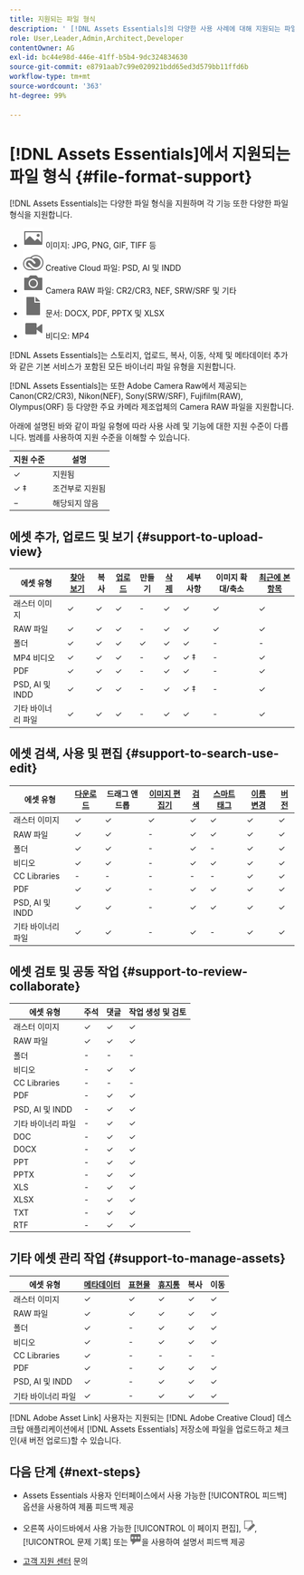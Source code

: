 ```yaml
---
title: 지원되는 파일 형식
description: ' [!DNL Assets Essentials]의 다양한 사용 사례에 대해 지원되는 파일 형식'
role: User,Leader,Admin,Architect,Developer
contentOwner: AG
exl-id: bc44e98d-446e-41ff-b5b4-9dc324834630
source-git-commit: e8791aab7c99e020921bdd65ed3d579bb11ffd6b
workflow-type: tm+mt
source-wordcount: '363'
ht-degree: 99%

---
```


# [!DNL Assets Essentials]에서 지원되는 파일 형식 {#file-format-support}

[!DNL Assets Essentials]는 다양한 파일 형식을 지원하며 각 기능 또한 다양한 파일 형식을 지원합니다.

* ![image file type icon](assets/image-icon.svg) 이미지: JPG, PNG, GIF, TIFF 등
* ![creative cloudtype icon](assets/creative-cloud-files.svg) Creative Cloud 파일: PSD, AI 및 INDD
* ![camera type icon](assets/camera-icon.svg) Camera RAW 파일: CR2/CR3, NEF, SRW/SRF 및 기타
* ![document file type icon](assets/document-icon.svg) 문서: DOCX, PDF, PPTX 및 XLSX
* ![video file type icon](assets/video-icon.svg) 비디오: MP4

[!DNL Assets Essentials]는 스토리지, 업로드, 복사, 이동, 삭제 및 메타데이터 추가와 같은 기본 서비스가 포함된 모든 바이너리 파일 유형을 지원합니다.

[!DNL Assets Essentials]는 또한 Adobe Camera Raw에서 제공되는 Canon(CR2/CR3), Nikon(NEF), Sony(SRW/SRF), Fujifilm(RAW), Olympus(ORF) 등 다양한 주요 카메라 제조업체의 Camera RAW 파일을 지원합니다.

아래에 설명된 바와 같이 파일 유형에 따라 사용 사례 및 기능에 대한 지원 수준이 다릅니다. 범례를 사용하여 지원 수준을 이해할 수 있습니다.

| 지원 수준 | 설명 |
|-------------------|-------------------------|
| ✓ | 지원됨 |
| ✓ ‡ | 조건부로 지원됨 |
| − | 해당되지 않음 |

## 에셋 추가, 업로드 및 보기 {#support-to-upload-view}

<!-- TBD: For AEM, AI files require the PDF option to be selected when saving the AI file.
-->

| 에셋 유형 | [찾아보기](/help/navigate-view.md) | 복사 | [업로드](/help/add-delete.md) | 만들기 | [삭제](/help/add-delete.md#delete-assets) | 세부 사항 | 이미지 확대/축소 | [최근에 본 항목](/help/navigate-view.md) |
|-------------------|----------|----------|----------|----------|----------|-------------------|------------|-----------------|
| 래스터 이미지 | ✓ | ✓ | ✓ | - | ✓ | ✓ | ✓ | ✓ |
| RAW 파일 | ✓ | ✓ | ✓ | - | ✓ | ✓ | ✓ | ✓ |
| 폴더 | ✓ | ✓ | ✓ | ✓ | ✓ | ✓ | - | - |
| MP4 비디오 | ✓ | ✓ | ✓ | - | ✓ | ✓ ‡ | - | ✓ |
| PDF | ✓ | ✓ | ✓ | - | ✓ | ✓ | - | ✓ |
| PSD, AI 및 INDD | ✓ | ✓ | ✓ | - | ✓ | ✓ ‡ | - | ✓ |
| 기타 바이너리 파일 | ✓ | ✓ | ✓ | - | ✓ | ✓ | - | ✓ |

<!-- Hiding CC Libraries (considered beta) as per PM feedback.
| CC Libraries  | &#10003; | &minus;  | &#10003; | &#10003; | &#10003; | &#10003; | &minus;    | &minus;         |
-->

## 에셋 검색, 사용 및 편집 {#support-to-search-use-edit}

| 에셋 유형 | [다운로드](/help/manage-organize.md#download) | 드래그 앤 드롭 | [이미지 편집기](/help/edit-images.md) | [검색](/help/search.md) | [스마트 태그](/help/metadata.md#tags) | [이름 변경](/help/manage-organize.md) | [버전](/help/manage-organize.md#versions-of-assets) |
|---------------|----------|---------------|--------------|----------|------------|----------|----------|
| 래스터 이미지 | ✓ | ✓ | ✓ | ✓ | ✓ | ✓ | ✓ |
| RAW 파일 | ✓ | ✓ | - | ✓ | ✓ | ✓ | ✓ | ✓ |
| 폴더 | ✓ | ✓ | - | ✓ | - | ✓ | ✓ |
| 비디오 | ✓ | ✓ | - | ✓ | ✓ | ✓ | ✓ |
| CC Libraries | - | - | - | - | - | ✓ | ✓ |
| PDF | ✓ | ✓ | - | ✓ | ✓ | ✓ | ✓ |
| PSD, AI 및 INDD | ✓ | ✓ | - | ✓ | ✓ | ✓ | ✓ |
| 기타 바이너리 파일 | ✓ | ✓ | - | ✓ | - | ✓ | ✓ |


## 에셋 검토 및 공동 작업 {#support-to-review-collaborate}

| 에셋 유형 | 주석 | 댓글 | 작업 생성 및 검토 |
|---------------|----------|----------|-------------------------|
| 래스터 이미지 | ✓ | ✓ | ✓ |
| RAW 파일 | ✓ | ✓ | ✓ |
| 폴더 | - | - | - |
| 비디오 | - | ✓ | ✓ |
| CC Libraries | - | - | - |
| PDF | - | ✓ | ✓ |
| PSD, AI 및 INDD | - | ✓ | ✓ |
| 기타 바이너리 파일 | - | ✓ | ✓ |
| DOC | - | ✓ | ✓ |
| DOCX | - | ✓ | ✓ |
| PPT | - | ✓ | ✓ |
| PPTX | - | ✓ | ✓ |
| XLS | - | ✓ | ✓ |
| XLSX | - | ✓ | ✓ |
| TXT | - | ✓ | ✓ |
| RTF | - | ✓ | ✓ |

## 기타 에셋 관리 작업 {#support-to-manage-assets}

| 에셋 유형 | [메타데이터](/help/metadata.md) | [표현물](/help/add-delete.md#renditions) | [휴지통](/help/add-delete.md#delete-assets) | 복사 | 이동 |
|---------------|-------------------|------------|----------|----------|----------|
| 래스터 이미지 | ✓ | ✓ | ✓ | ✓ | ✓ |
| RAW 파일 | ✓ | ✓ | ✓ | ✓ | ✓ |
| 폴더 | ✓ | - | ✓ | ✓ | ✓ |
| 비디오 | ✓ | - | ✓ | ✓ | ✓ |
| CC Libraries | ✓ | - | - | - | - |
| PDF | ✓ | - | ✓ | ✓ | ✓ |
| PSD, AI 및 INDD | ✓ | - | ✓ | ✓ | ✓ |
| 기타 바이너리 파일 | ✓ | - | ✓ | ✓ | ✓ |

[!DNL Adobe Asset Link] 사용자는 지원되는 [!DNL Adobe Creative Cloud] 데스크탑 애플리케이션에서 [!DNL Assets Essentials] 저장소에 파일을 업로드하고 체크인(새 버전 업로드)할 수 있습니다.

<!-- TBD: Saving the template table separately for later use.
| Asset type    | Features |
|---------------|----------|
| Raster images |          |
| Folders       |          |
| Videos        |          |
| CC Libraries  |          |
| PDF files     |          |
| PSD           |          |
| AI            |          |
| INDD          |          |

>[!MORELIKETHIS]
>
>* []()
-->

## 다음 단계 {#next-steps}

* Assets Essentials 사용자 인터페이스에서 사용 가능한 [!UICONTROL 피드백] 옵션을 사용하여 제품 피드백 제공

* 오른쪽 사이드바에서 사용 가능한 [!UICONTROL 이 페이지 편집], ![페이지 편집](assets/do-not-localize/edit-page.png), [!UICONTROL 문제 기록] 또는 ![GitHub 문제 생성](assets/do-not-localize/github-issue.png)을 사용하여 설명서 피드백 제공

* [고객 지원 센터](https://experienceleague.adobe.com/?support-solution=General#support) 문의
